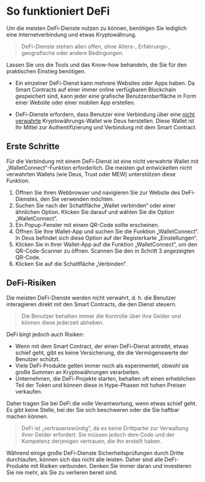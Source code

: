 # So funktioniert DeFi

Um die meisten DeFi-Dienste nutzen zu können, benötigen Sie lediglich eine Internetverbindung und etwas Kryptowährung.

> DeFi-Dienste stehen allen offen, ohne Alters-, Erfahrungs-, geografische oder andere Bedingungen.

Lassen Sie uns die Tools und das Know-how behandeln, die Sie für den praktischen Einstieg benötigen.

- Ein einzelner DeFi-Dienst kann mehrere Websites oder Apps haben. Da Smart Contracts auf einer immer online verfügbaren Blockchain gespeichert sind, kann jeder eine grafische Benutzeroberfläche in Form einer Website oder einer mobilen App erstellen.

- DeFi-Dienste erfordern, dass Benutzer eine Verbindung über eine [nicht verwahrte](../../fundamentals/de/2-wallets-basics.md) Kryptowährungs-Wallet wie Deus herstellen. Diese Wallet ist Ihr Mittel zur Authentifizierung und Verbindung mit dem Smart Contract.

## Erste Schritte

Für die Verbindung mit einem DeFi-Dienst ist eine nicht verwahrte Wallet mit „WalletConnect“-Funktion erforderlich. Die meisten gut entwickelten nicht verwahrten Wallets (wie Deus, Trust oder MEW) unterstützen diese Funktion.

1. Öffnen Sie Ihren Webbrowser und navigieren Sie zur Website des DeFi-Dienstes, den Sie verwenden möchten.
2. Suchen Sie nach der Schaltfläche „Wallet verbinden“ oder einer ähnlichen Option. Klicken Sie darauf und wählen Sie die Option „WalletConnect“.
3. Ein Popup-Fenster mit einem QR-Code sollte erscheinen.
4. Öffnen Sie Ihre Wallet-App und suchen Sie die Funktion „WalletConnect“. In Deus befindet sich diese Option auf der Registerkarte „Einstellungen“.
5. Klicken Sie in Ihrer Wallet-App auf die Funktion „WalletConnect“, um den QR-Code-Scanner zu öffnen. Scannen Sie den in Schritt 3 angezeigten QR-Code.
6. Klicken Sie auf die Schaltfläche „Verbinden“.

## DeFi-Risiken

Die meisten DeFi-Dienste werden nicht verwahrt, d. h. die Benutzer interagieren direkt mit den Smart Contracts, die den Dienst steuern.

> Die Benutzer behalten immer die Kontrolle über ihre Gelder und können diese jederzeit abheben.

DeFi birgt jedoch auch Risiken:

- Wenn mit dem Smart Contract, der einen DeFi-Dienst antreibt, etwas schief geht, gibt es keine Versicherung, die die Vermögenswerte der Benutzer schützt.
- Viele DeFi-Produkte gelten immer noch als experimentell, obwohl sie große Summen an Kryptowährungen verarbeiten.
- Unternehmen, die DeFi-Projekte starten, behalten oft einen erheblichen Teil der Token und können diese in Hype-Phasen mit hohen Preisen verkaufen.

Daher tragen Sie bei DeFi die volle Verantwortung, wenn etwas schief geht. Es gibt keine Stelle, bei der Sie sich beschweren oder die Sie haftbar machen können.

> DeFi ist „vertrauenswürdig“, da es keine Drittpartei zur Verwaltung Ihrer Gelder erfordert. Sie müssen jedoch dem Code und der Kompetenz derjenigen vertrauen, die ihn erstellt haben.

Während einige große DeFi-Dienste Sicherheitsprüfungen durch Dritte durchlaufen, können sich das nicht alle leisten. Daher sind alle DeFi-Produkte mit Risiken verbunden. Denken Sie immer daran und investieren Sie nie mehr, als Sie zu verlieren bereit sind.